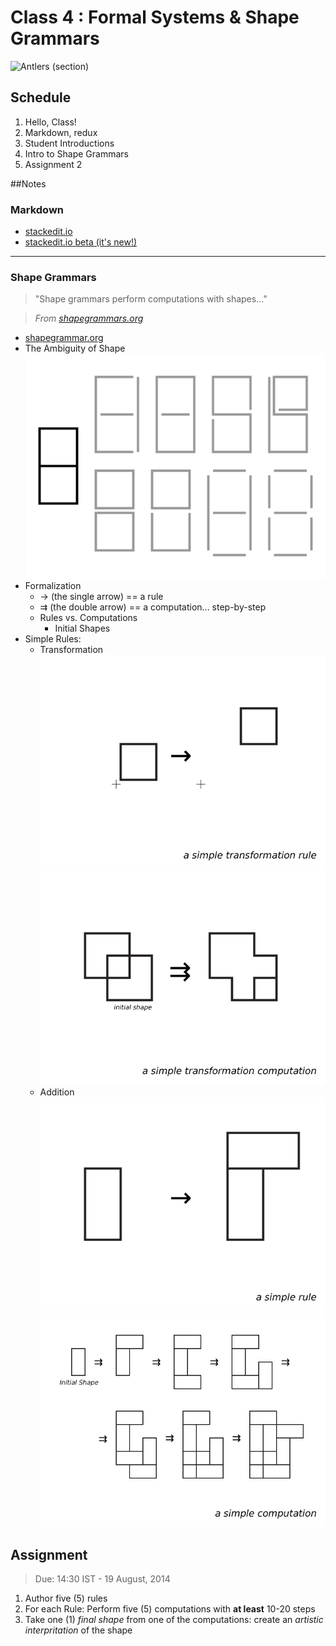 # Class 4 : Formal Systems & Shape Grammars

![Antlers (section)](Content/shapeGrammars_0.png)

## Schedule

1. Hello, Class!
2. Markdown, redux
3. Student Introductions
4. Intro to Shape Grammars
5. Assignment 2

##Notes

### Markdown

* [stackedit.io](http://stackedit.io)  
* [stackedit.io beta (it's new!)](https://stackedit-beta.herokuapp.com/#)

---

### Shape Grammars

> "Shape grammars perform computations with shapes..."  

> *From [shapegrammars.org](http://www.shapegrammar.org/intro.html)*

* [shapegrammar.org](http://www.shapegrammar.org/)
* The Ambiguity of Shape
    ![The Ambiguity of Shape](Content/sg_ambShapes.png)
* Formalization
    * &#8594; (the single arrow) == a rule
    * &#8649; (the double arrow) == a computation... step-by-step
    * Rules vs. Computations
        * Initial Shapes
* Simple Rules:
    * Transformation  
    ![A Simple Transformation Rule](Content/sg_simpTransRule.png)
    ![A Simple Transformation Computation](Content/sg_simpTransComp.png)  
    * Addition
    ![A Simple Addition Rule](Content/sg_simpRule.png)  
    ![A Simple Addition Computation](Content/sg_simpComp.png)  

## Assignment

> Due: 14:30 IST - 19 August, 2014

1. Author five (5) rules
2. For each Rule: Perform five (5) computations with **at least** 10-20 steps
3. Take one (1) *final shape* from one of the computations: create an *artistic interpritation* of the shape
